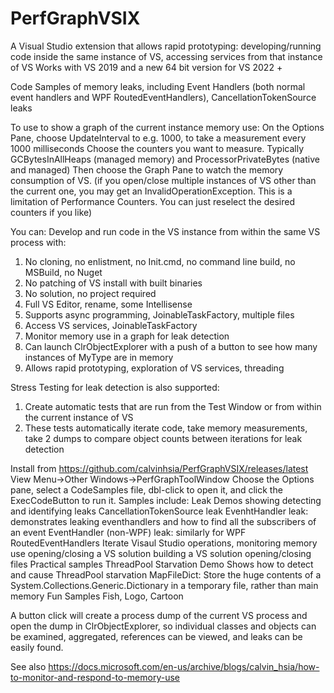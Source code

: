 # PerfGraphVSIX

A Visual Studio extension that allows rapid prototyping: developing/running code inside the same instance of VS,
accessing services from that instance of VS
Works with VS 2019 and a new 64 bit version for VS 2022 +

Code Samples of memory leaks, including Event Handlers (both normal event handlers and WPF RoutedEventHandlers), CancellationTokenSource leaks

To use to show a graph of the current instance memory use:
	On the Options Pane, choose UpdateInterval to e.g. 1000, to take a measurement every 1000 milliseconds
	Choose the counters you want to measure. Typically GCBytesInAllHeaps (managed memory) and ProcessorPrivateBytes (native and managed)
	Then choose the Graph Pane to watch the memory consumption of VS.
	(if you open/close multiple instances of VS other than the current one, you may get an InvalidOperationException. This is a limitation of
	Performance Counters. You can just reselect the desired counters if you like)


You can:
Develop and run code in the VS instance from within the same VS process with:
1.	No cloning, no enlistment, no Init.cmd, no command line build, no MSBuild, no Nuget
2.	No patching of VS install with built binaries
3.	No solution, no project required
4.	Full VS Editor, rename, some Intellisense
5.	Supports async programming, JoinableTaskFactory, multiple files
6.	Access VS services, JoinableTaskFactory
7.	Monitor memory use in a graph for leak detection
8.	Can launch ClrObjectExplorer with a push of a button to see how many instances of MyType are in memory
9.	Allows rapid prototyping, exploration of VS services, threading

Stress Testing for leak detection is also supported:
1. Create automatic tests that are run from the Test Window or from within the current instance of VS
2. These tests automatically iterate code, take memory measurements, take 2 dumps to compare object counts between iterations for leak detection



Install from https://github.com/calvinhsia/PerfGraphVSIX/releases/latest
View Menu->Other Windows->PerfGraphToolWindow
Choose the Options pane, select a CodeSamples file, dbl-click to open it, and click the ExecCodeButton to run it.
Samples include:
	Leak Demos showing detecting and identifying leaks
		CancellationTokenSource leak
		EvenhtHandler leak: demonstrates leaking eventhandlers and how to find all the subscribers of an event
		EventHandler (non-WPF) leak: similarly for WPF RoutedEventHandlers
	Iterate Visaul Studio operations, monitoring memory use
		opening/closing a VS solution
		building a VS solution
		opening/closing files
	Practical samples
		ThreadPool Starvation Demo Shows how to detect and cause ThreadPool starvation
		MapFileDict: Store the huge contents of a System.Collections.Generic.Dictionary in a temporary file, rather than main memory
	Fun Samples
		Fish, Logo, Cartoon

A button click will create a process dump of the current VS process and open the dump in ClrObjectExplorer, so individual classes and objects
can be examined, aggregated, references can be viewed, and leaks can be easily found.

See also https://docs.microsoft.com/en-us/archive/blogs/calvin_hsia/how-to-monitor-and-respond-to-memory-use

